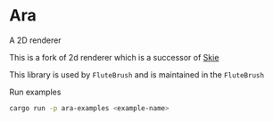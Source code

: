 # Ara
A 2D renderer

This is a fork of 2d renderer which is a successor of
[Skie](https://github.com/golok727/saki/tree/main/skie)

This library is used by `FluteBrush` and is maintained in the `FluteBrush`


Run examples 
```bash
cargo run -p ara-examples <example-name>
```